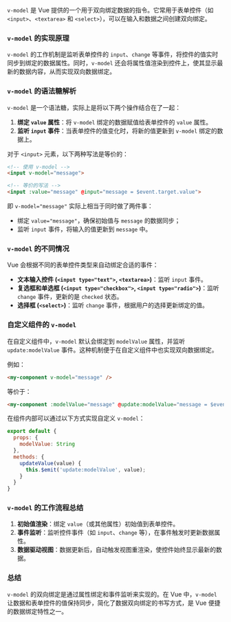 `v-model` 是 Vue 提供的一个用于双向绑定数据的指令。它常用于表单控件（如 `<input>`、`<textarea>` 和 `<select>`），可以在输入和数据之间创建双向绑定。

### `v-model` 的实现原理

`v-model` 的工作机制是监听表单控件的 `input`、`change` 等事件，将控件的值实时同步到绑定的数据属性。同时，`v-model` 还会将属性值渲染到控件上，使其显示最新的数据内容，从而实现双向数据绑定。

### `v-model` 的语法糖解析

`v-model` 是一个语法糖，实际上是将以下两个操作结合在了一起：

1. **绑定 `value` 属性**：将 `v-model` 绑定的数据赋值给表单控件的 `value` 属性。
2. **监听 `input` 事件**：当表单控件的值变化时，将新的值更新到 `v-model` 绑定的数据上。

对于 `<input>` 元素，以下两种写法是等价的：

```html
<!-- 使用 v-model -->
<input v-model="message">

<!-- 等价的写法 -->
<input :value="message" @input="message = $event.target.value">
```

即 `v-model="message"` 实际上相当于同时做了两件事：

- 绑定 `value="message"`，确保初始值与 `message` 的数据同步；
- 监听 `input` 事件，将输入的值更新到 `message` 中。

### `v-model` 的不同情况

Vue 会根据不同的表单控件类型来自动绑定合适的事件：

- **文本输入控件 (`<input type="text">`, `<textarea>`)**：监听 `input` 事件。
- **复选框和单选框 (`<input type="checkbox">`, `<input type="radio">`)**：监听 `change` 事件，更新的是 `checked` 状态。
- **选择框 (`<select>`)**：监听 `change` 事件，根据用户的选择更新绑定的值。

### 自定义组件的 `v-model`

在自定义组件中，`v-model` 默认会绑定到 `modelValue` 属性，并监听 `update:modelValue` 事件。这种机制便于在自定义组件中也实现双向数据绑定。

例如：

```html
<my-component v-model="message" />
```

等价于：

```html
<my-component :modelValue="message" @update:modelValue="message = $event" />
```

在组件内部可以通过以下方式实现自定义 `v-model`：

```javascript
export default {
  props: {
    modelValue: String
  },
  methods: {
    updateValue(value) {
      this.$emit('update:modelValue', value);
    }
  }
}
```

### `v-model` 的工作流程总结

1. **初始值渲染**：绑定 `value`（或其他属性）初始值到表单控件。
2. **事件监听**：监听控件事件（如 `input`、`change` 等），在事件触发时更新数据属性。
3. **数据驱动视图**：数据更新后，自动触发视图重渲染，使控件始终显示最新的数据。

### 总结

`v-model` 的双向绑定是通过属性绑定和事件监听来实现的。在 Vue 中，`v-model` 让数据和表单控件的值保持同步，简化了数据双向绑定的书写方式，是 Vue 便捷的数据绑定特性之一。